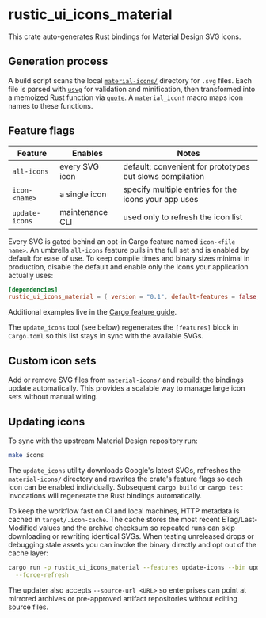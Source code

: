# rustic_ui_icons_material

This crate auto-generates Rust bindings for Material Design SVG icons.

## Generation process

A build script scans the local [`material-icons/`](material-icons) directory for
`.svg` files. Each file is parsed with [`usvg`](https://crates.io/crates/usvg)
for validation and minification, then transformed into a memoized Rust function
via [`quote`](https://crates.io/crates/quote). A `material_icon!` macro maps icon
names to these functions.

## Feature flags

| Feature | Enables | Notes |
|---------|---------|-------|
| `all-icons` | every SVG icon | default; convenient for prototypes but slows compilation |
| `icon-<name>` | a single icon | specify multiple entries for the icons your app uses |
| `update-icons` | maintenance CLI | used only to refresh the icon list |

Every SVG is gated behind an opt-in Cargo feature named `icon-<file name>`. An
umbrella `all-icons` feature pulls in the full set and is enabled by default for
ease of use. To keep compile times and binary sizes minimal in production,
disable the default and enable only the icons your application actually uses:

```toml
[dependencies]
rustic_ui_icons_material = { version = "0.1", default-features = false, features = ["icon-10k_24px"] }
```

Additional examples live in the [Cargo feature guide](../../docs/cargo-features.md).

The `update_icons` tool (see below) regenerates the `[features]` block in
`Cargo.toml` so this list stays in sync with the available SVGs.

## Custom icon sets

Add or remove SVG files from `material-icons/` and rebuild; the bindings update
automatically. This provides a scalable way to manage large icon sets without
manual wiring.

## Updating icons

To sync with the upstream Material Design repository run:

```bash
make icons
```

The `update_icons` utility downloads Google's latest SVGs, refreshes the
`material-icons/` directory and rewrites the crate's feature flags so each icon
can be enabled individually. Subsequent `cargo build` or `cargo test`
invocations will regenerate the Rust bindings automatically.

To keep the workflow fast on CI and local machines, HTTP metadata is cached in
`target/.icon-cache`. The cache stores the most recent ETag/Last-Modified values
and the archive checksum so repeated runs can skip downloading or rewriting
identical SVGs. When testing unreleased drops or debugging stale assets you can
invoke the binary directly and opt out of the cache layer:

```bash
cargo run -p rustic_ui_icons_material --features update-icons --bin update_icons -- \
  --force-refresh
```

The updater also accepts `--source-url <URL>` so enterprises can point at
mirrored archives or pre-approved artifact repositories without editing source
files.
